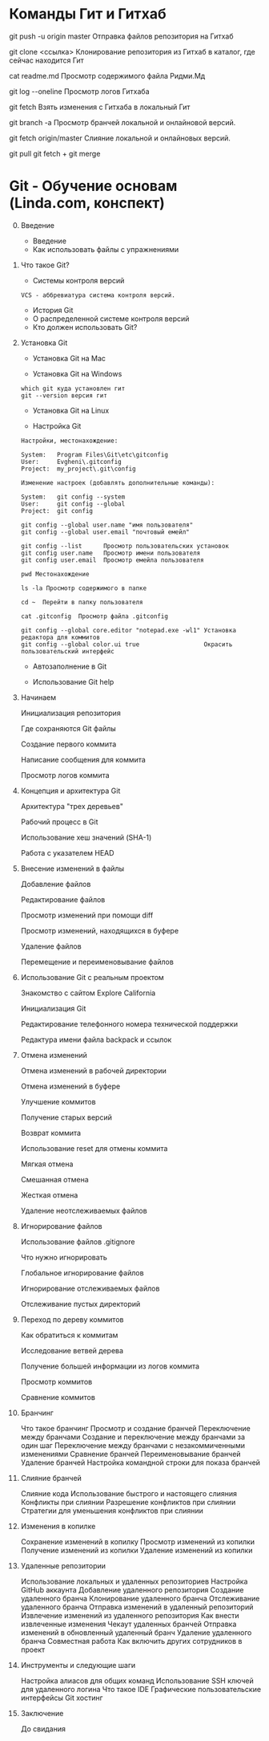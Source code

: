 # Команды Гит и Гитхаб

git push -u origin master    Отправка файлов репозитория на Гитхаб

git clone <ссылка>    Клонирование репозитория из Гитхаб в каталог, где сейчас находится Гит

cat readme.md    Просмотр содержимого файла Ридми.Мд

git log --oneline    Просмотр логов Гитхаба

git fetch    Взять изменения с Гитхаба в локальный Гит

git branch -a    Просмотр бранчей локальной и онлайновой версий.

git fetch origin/master    Слияние локальной и онлайновых версий.

git pull    git fetch + git merge

# Git - Обучение основам (Linda.com, конспект)

0. Введение

	* Введение  
	* Как использовать файлы с упражнениями
	
1. Что такое Git?

	* Системы контроля версий
	
    ```
    VCS - аббревиатура система контроля версий.
    ```
	* История Git  
	* О распределенной системе контроля версий  
	* Кто должен использовать Git?
	
2. Установка Git

	* Установка Git на Mac

	* Установка Git на Windows
	
    ```
    which git куда установлен гит  
    git --version версия гит
    ```

	* Установка Git на Linux
	
	* Настройка Git
	
	```
	Настройки, местонахождение:
	
	System:   Program Files\Git\etc\gitconfig  
	User:     Evgheni\.gitconfig  
	Project:  my_project\.git\config

	Изменение настроек (добавлять дополнительные команды):

	System:   git config --system  
	User:     git config --global  
	Project:  git config

	git config --global user.name "имя пользователя"
	git config --global user.email "почтовый емейл"

	git config --list      Просмотр пользовательских установок
	git config user.name   Просмотр имени пользователя
	git config user.email  Просмотр емейла пользователя

	pwd Местонахождение

	ls -la Просмотр содержимого в папке

	cd ~  Перейти в папку пользователя

	cat .gitconfig  Просмотр файла .gitconfig

	git config --global core.editor "notepad.exe -wl1" Установка редактора для коммитов
	git config --global color.ui true                  Окрасить пользовательский интерфейс
	```

	* Автозаполнение в Git 
	
	* Использование Git help

3. Начинаем

	
	Инициализация репозитория
	
	Где сохраняются Git файлы
	
	Создание первого коммита
	
	Написание сообщения для коммита
	
	Просмотр логов коммита

4. Концепция и архитектура Git

	
	Архитектура "трех деревьев"
	
	Рабочий процесс в Git 
	
	Использование хеш значений (SHA-1)
	
	Работа с указателем HEAD

5. Внесение изменений в файлы

	
	Добавление файлов
	
	Редактирование файлов
	
	Просмотр изменений при помощи diff
	
	Просмотр изменений, находящихся в буфере
	
	Удаление файлов
	
	Перемещение и переименовывание файлов

6. Использование Git с реальным проектом

	
	Знакомство с сайтом Explore California
	
	Инициализация Git
	
	Редактирование телефонного номера технической поддержки
	
	Редактура имени файла backpack и ссылок

7. Отмена изменений

	
	Отмена изменений в рабочей директории
	
	Отмена изменений в буфере
	
	Улучшение коммитов
	
	Получение старых версий
	
	Возврат коммита
	
	Использование reset для отмены коммита
	
	Мягкая отмена
	
	Смешанная отмена
	
	Жесткая отмена
	
	
	Удаление неотслеживаемых файлов
8. Игнорирование файлов

	
	Использование файлов .gitignore 
	
	Что нужно игнорировать
	
	Глобальное игнорирование файлов
	
	Игнорирование отслеживаемых файлов
	
	Отслеживание пустых директорий

9. Переход по дереву коммитов

	
	Как обратиться к коммитам
	
	Исследование ветвей дерева
	
	Получение большей информации из логов коммита
	
	Просмотр коммитов
	
	Сравнение коммитов
10. Бранчинг

	Что такое бранчинг
	Просмотр и создание бранчей
	Переключение между бранчами
	Создание и переключение между бранчами за один шаг
	Переключение между бранчами с незакоммиченными изменениями
	Сравнение бранчей
	Переименовывание бранчей
	Удаление бранчей
	Настройка командной строки для показа бранчей
11. Слияние бранчей 

	Слияние кода
	Использование быстрого и настоящего слияния
	Конфликты при слиянии
	Разрешение конфликтов при слиянии
	Стратегии для уменьшения конфликтов при слиянии
12. Изменения в копилке

	Сохранение изменений в копилку
	Просмотр изменений из копилки
	Получение изменений из копилки
	Удаление изменений из копилки
13. Удаленные репозитории

	Использование локальных и удаленных репозиториев
	Настройка GitHub аккаунта
	Добавление удаленного репозитория
	Создание удаленного бранча
	Клонирование удаленного бранча
	Отслеживание удаленного бранча
	Отправка изменений в удаленный репозиторий
	Извлечение изменений из удаленного репозитория
	Как внести извлеченные изменения
	Чекаут удаленных бранчей
	Отправка изменений в обновленный удаленный бранч
	Удаление удаленного бранча
	Совместная работа
	Как включить других сотрудников в проект
14. Инструменты и следующие шаги

	Настройка алиасов для общих команд
	Использование SSH ключей для удаленного логина
	Что такое IDE
	Графические пользовательские интерфейсы
	Git хостинг
15. Заключение

	До свидания



